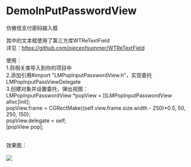 # DemoInPutPasswordView
仿微信支付密码输入框

其中的文本框使用了第三方库WTReTextField <br/>
详见：https://github.com/pieceofsummer/WTReTextField 

使用：<br/>
1.将相关类导入到你的项目中<br/>
2.添加引用#import "LMPopInputPasswordView.h"，实现委托LMPopInputPassViewDelegate<br/>
3.创建对象并设置委托，弹出视图：<br/>
LMPopInputPasswordView *popView = [[LMPopInputPasswordView alloc]init];<br/>
popView.frame = CGRectMake((self.view.frame.size.width - 250)*0.5, 50, 250, 150);<br/>
popView.delegate = self;<br/>
[popView pop];<br/>

<br/>效果图：<br/>
<br/>
<img src="https://github.com/lqcjdx/DemoInPutPasswordView/blob/master/%E6%95%88%E6%9E%9C%E5%9B%BE.gif"/><br/>

